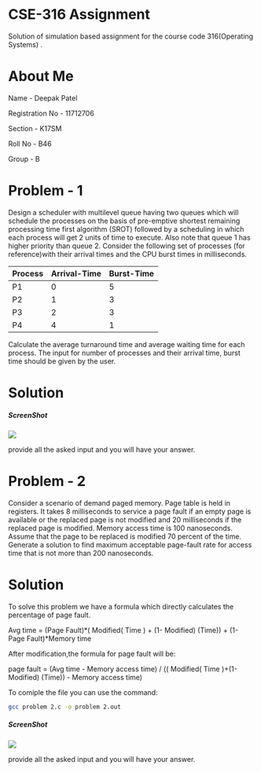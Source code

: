 # CSE-316 Assignment
Solution of simulation based assignment for the course code 316(Operating Systems) .
# About Me
Name - Deepak Patel

Registration No - 11712706

Section - K17SM

Roll No - B46

Group - B

# Problem - 1

Design a scheduler with multilevel queue having two queues which will schedule the processes on the basis of  pre-emptive shortest remaining processing time first algorithm (SROT) followed by a scheduling in which each process will get 2 units of time to execute. Also note that queue 1 has higher priority than queue 2.  Consider the following set of processes (for reference)with their arrival times and the CPU burst times in milliseconds.


Process |  Arrival-Time |   Burst-Time
--------|---------------|--------------
P1      |       0      	|       5
P2      |       1       |      	3
P3      |       2       |       3
P4      |       4       |       1

Calculate the average turnaround time and average waiting time for each process. The input for number of processes  and their arrival time, burst time should be given by the user.

# Solution
##### ScreenShot

![](https://i.imgur.com/SQOwxWC.png)

provide all the asked input and you will have your answer.



# Problem - 2

Consider a scenario of demand paged memory. Page table is held in registers. It takes 8 milliseconds to service a page fault if an empty page is available or the replaced page is not modified and 20 milliseconds if the replaced page is modified. Memory access time is 100 nanoseconds. Assume that the page to be replaced is modified 70 percent of the time. Generate a solution to find maximum acceptable page-fault rate for access time that is not more than 200 nanoseconds.

# Solution

To solve this problem we have a formula which directly calculates the percentage of page fault.

Avg time = (Page Fault)*( Modified( Time ) + (1- Modified) (Time)) + (1- Page Fault)*Memory time

After modification,the formula for page fault will be:

page fault = (Avg time - Memory access time) / (( Modified( Time )+(1- Modified) (Time)) - Memory access time)

To comiple the file you can use the command:
```bash
gcc problem 2.c -o problem 2.out
```

##### ScreenShot

![](https://i.imgur.com/ji8HiSA.png)

provide all the asked input and you will have your answer.






